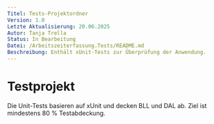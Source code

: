 ```yaml
---
Titel: Tests-Projektordner
Version: 1.0
Letzte Aktualisierung: 20.06.2025
Autor: Tanja Trella
Status: In Bearbeitung
Datei: /Arbeitszeiterfassung.Tests/README.md
Beschreibung: Enthält xUnit-Tests zur Überprüfung der Anwendung.
---
```


# Testprojekt

Die Unit-Tests basieren auf xUnit und decken BLL und DAL ab. Ziel ist mindestens 80 % Testabdeckung.
